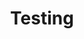 ---
layout: category
title: Testing
description: Improve stability of your app
bigimg: assets/images/category/testing.png
---